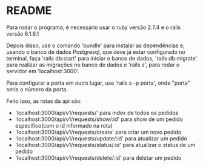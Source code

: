 # README

Para rodar o programa, é necessário usar o ruby versão 2.7.4 e o rails versão 6.1.6.1

Depois disso, use o comando 'bundle' para instalar as dependências e, usando o banco de dados Postgresql, que deve já estar configurado no terminal, faça 'rails db:start' para iniciar o banco de dados, 'rails db:migrate' para realizar as migrações no banco de dados e 'rails s', para rodar o servidor em 'localhost:3000'. 

Para configurar a porta em outro lugar, use 'rails s -p porta', onde "porta" seria o número da porta.

Feito isso, as rotas da api são:

- 'localhost:3000/api/v1/requests/' para index de todos os pedidos
- 'localhost:3000/api/v1/requests/show/:id' para show de um pedido especifico(com o id informado na rota)
- 'localhost:3000/api/v1/requests/create' para criar um novo pedido
- 'localhost:3000/api/v1/requests/update/:id' para atualizar um pedido
- 'localhost:3000/api/v1/requests/status/:id' para atualizar o status de um pedido
- 'localhost:3000/api/v1/requests/delete/:id' para deletar um pedido